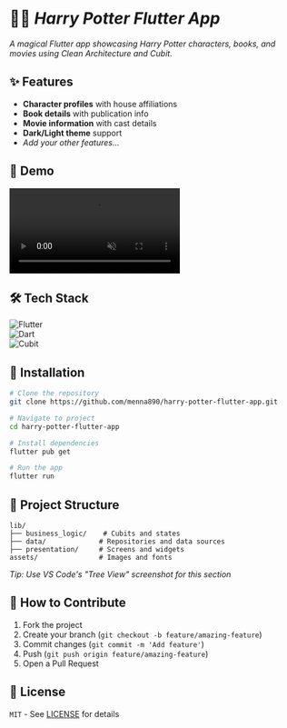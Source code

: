 # 🧙‍♂️ *Harry Potter Flutter App*  


*A magical Flutter app showcasing Harry Potter characters, books, and movies using Clean Architecture and Cubit.*

## ✨ Features  
- **Character profiles** with house affiliations  
- **Book details** with publication info  
- **Movie information** with cast details  
- **Dark/Light theme** support  
- *Add your other features...*  

## 🎥 Demo<div align="center">
  <video src="https://github.com/menna890/harry-potter-flutter-app/assets/videos/Harry_demo.mp4" controls muted autoplay loop style="max-width: 100%; height: auto;"></video>
</div>

## 🛠 Tech Stack  
![Flutter](https://img.shields.io/badge/Flutter-%2302569B.svg?style=for-the-badge&logo=Flutter&logoColor=white)  
![Dart](https://img.shields.io/badge/Dart-%230175C2.svg?style=for-the-badge&logo=Dart&logoColor=white)  
![Cubit](https://img.shields.io/badge/State_Management-Cubit-%2338B2AC?style=for-the-badge)  

## 🚀 Installation  
```bash
# Clone the repository  
git clone https://github.com/menna890/harry-potter-flutter-app.git  

# Navigate to project  
cd harry-potter-flutter-app  

# Install dependencies  
flutter pub get  

# Run the app  
flutter run  
```

## 📂 Project Structure  
```plaintext
lib/
├── business_logic/    # Cubits and states
├── data/             # Repositories and data sources
├── presentation/     # Screens and widgets
assets/               # Images and fonts
```
*Tip: Use VS Code's "Tree View" screenshot for this section*

## 🤝 How to Contribute  
1. Fork the project  
2. Create your branch (`git checkout -b feature/amazing-feature`)  
3. Commit changes (`git commit -m 'Add feature'`)  
4. Push (`git push origin feature/amazing-feature`)  
5. Open a Pull Request  

## 📜 License  
`MIT` - See [LICENSE](LICENSE) for details  
